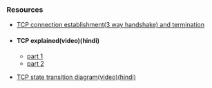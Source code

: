 ### Resources
- [TCP connection establishment(3 way handshake) and termination](https://youtu.be/oEUP7RXzxDY)
- #### TCP explained(video)(hindi)
    - [part 1](https://youtu.be/c8aet11HNxg)
    - [part 2](https://youtu.be/hsNuqtfxgRI)

- [TCP state transition diagram(video)(hindi)](https://youtu.be/A0FUxfiYJ3s)
